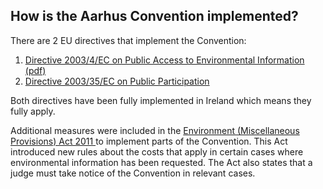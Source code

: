 ##  How is the Aarhus Convention implemented?

There are 2 EU directives that implement the Convention:

  1. [ Directive 2003/4/EC on Public Access to Environmental Information (pdf) ](http://eur-lex.europa.eu/LexUriServ/LexUriServ.do?uri=OJ:L:2003:041:0026:0032:EN:PDF)
  2. [ Directive 2003/35/EC on Public Participation ](http://eur-lex.europa.eu/legal-content/EN/TXT/?uri=CELEX%3A32003L0035)

Both directives have been fully implemented in Ireland which means they fully
apply.

Additional measures were included in the [ Environment (Miscellaneous
Provisions) Act 2011
](http://www.irishstatutebook.ie/eli/2011/act/20/enacted/en/html) to implement
parts of the Convention. This Act introduced new rules about the costs that
apply in certain cases where environmental information has been requested. The
Act also states that a judge must take notice of the Convention in relevant
cases.
